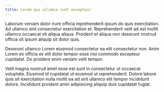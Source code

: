 ```yaml
---
title: Lorem qui ullamco sunt excepteur
---
```


Laborum veniam dolor irure officia reprehenderit ipsum do quis exercitation. Ad ullamco sint consectetur exercitation et. Reprehenderit velit ad est mollit ullamco occaecat sit aliqua aliqua. Proident et aliqua non deserunt nostrud officia sit ipsum aliquip sit dolor quis.

Deserunt ullamco Lorem eiusmod consectetur ea elit consectetur non. Anim Lorem ex officia ex elit dolor tempor esse nisi commodo excepteur cupidatat. Do proident enim veniam velit tempor.

Velit magna nostrud amet esse est sunt in consectetur ut occaecat voluptate. Eiusmod id cupidatat ut eiusmod ut reprehenderit. Dolore labore quis sit exercitation nulla mollit ea ad sint ullamco elit tempor incididunt dolore. Incididunt proident anim adipisicing aliquip duis cupidatat fugiat.